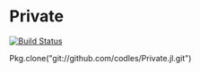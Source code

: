 # Private

[![Build Status](https://travis-ci.org/codles/Private.jl.svg?branch=master)](https://travis-ci.org/codles/Private.jl)

Pkg.clone("git://github.com/codles/Private.jl.git")
